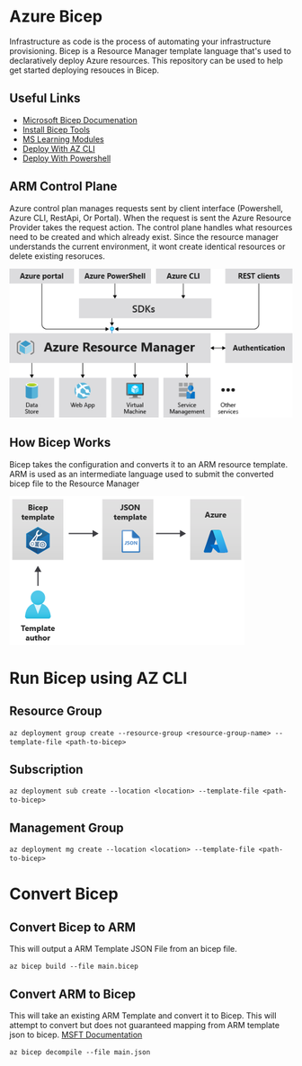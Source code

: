 # Azure Bicep
Infrastructure as code is the process of automating your infrastructure provisioning. Bicep is a Resource Manager template language that's used to declaratively deploy Azure resources. This repository can be used to help get started deploying resouces in Bicep.


## Useful Links
* [Microsoft Bicep Documenation](https://docs.microsoft.com/en-us/azure/azure-resource-manager/bicep/)
* [Install Bicep Tools](https://docs.microsoft.com/en-us/azure/azure-resource-manager/bicep/install)
* [MS Learning Modules](https://docs.microsoft.com/en-us/azure/azure-resource-manager/bicep/learn-bicep)
* [Deploy With AZ CLI](https://docs.microsoft.com/en-us/azure/azure-resource-manager/bicep/deploy-cli)
* [Deploy With Powershell](https://docs.microsoft.com/en-us/azure/azure-resource-manager/bicep/deploy-powershell)

## ARM Control Plane
Azure control plan manages requests sent by client interface (Powershell, Azure CLI, RestApi, Or Portal). When the request is sent the Azure Resource Provider takes the request action. The control plane handles what resources need to be created and which already exist. Since the resource manager understands the current environment, it wont create identical resources or delete existing resoruces.

![ARM Control Plane](./doc_imgs/azure-resource-manager.png)

## How Bicep Works
Bicep takes the configuration and converts it to an ARM resource template. ARM is used as an intermediate language used to submit the converted bicep file to the Resource Manager

![ARM Control Plane](./doc_imgs/bicep-to-json.png)
# Run Bicep using AZ CLI

## Resource Group
``` 
az deployment group create --resource-group <resource-group-name> --template-file <path-to-bicep>
```
## Subscription
```
az deployment sub create --location <location> --template-file <path-to-bicep>
```
## Management Group
```
az deployment mg create --location <location> --template-file <path-to-bicep>
```
# Convert Bicep
## Convert Bicep to ARM 
This will output a ARM Template JSON File from an bicep file. 
```
az bicep build --file main.bicep
```

## Convert ARM to Bicep 
This will take an existing ARM Template and convert it to Bicep. This will attempt to convert but does not guaranteed mapping from ARM template json to bicep. 
[MSFT Documentation](https://docs.microsoft.com/en-us/azure/azure-resource-manager/bicep/decompile?tabs=azure-cli)
```
az bicep decompile --file main.json
```
